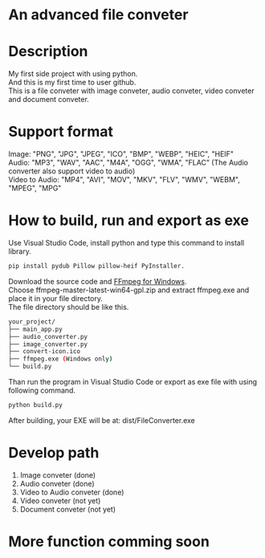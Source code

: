 # An advanced file conveter
# Description
My first side project with using python. <br />
And this is my first time to user github. <br />
This is a file conveter with image conveter, audio conveter, video conveter and document conveter.

# Support format
Image: "PNG", "JPG", "JPEG", "ICO", "BMP", "WEBP", "HEIC", "HEIF" <br />
Audio: "MP3", "WAV", "AAC", "M4A", "OGG", "WMA", "FLAC" (The Audio converter also support video to audio) <br />
Video to Audio: "MP4", "AVI", "MOV", "MKV", "FLV", "WMV", "WEBM", "MPEG", "MPG" <br />

# How to build, run and export as exe
Use Visual Studio Code, install python and type this command to install library. <br/>
```bash
pip install pydub Pillow pillow-heif PyInstaller.
```
Download the source code and [FFmpeg for Windows](https://github.com/BtbN/FFmpeg-Builds/releases). <br/>
Choose ffmpeg-master-latest-win64-gpl.zip and extract ffmpeg.exe and place it in your file directory. <br/>
The file directory should be like this. <br/>
```bash
your_project/
├── main_app.py
├── audio_converter.py
├── image_converter.py
├── convert-icon.ico
├── ffmpeg.exe (Windows only)
└── build.py
```
Than run the program in Visual Studio Code or export as exe file with using following command. <br/>
```bash
python build.py
```
After building, your EXE will be at: dist/FileConverter.exe <br/>

# Develop path
1. Image conveter (done)
2. Audio conveter (done)
3. Video to Audio conveter (done)
4. Video conveter (not yet)
5. Document conveter (not yet)

# More function comming soon

